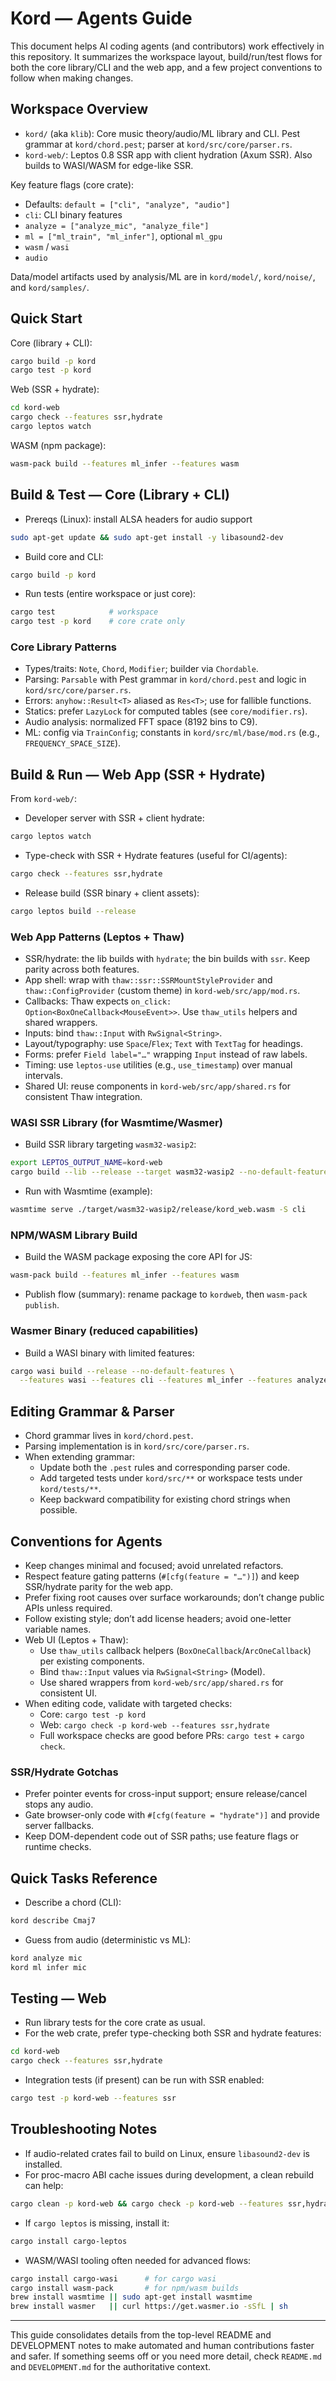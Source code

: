 # Kord — Agents Guide

This document helps AI coding agents (and contributors) work effectively in this repository. It summarizes the workspace layout, build/run/test flows for both the core library/CLI and the web app, and a few project conventions to follow when making changes.

## Workspace Overview
- `kord/` (aka `klib`): Core music theory/audio/ML library and CLI. Pest grammar at `kord/chord.pest`; parser at `kord/src/core/parser.rs`.
- `kord-web/`: Leptos 0.8 SSR app with client hydration (Axum SSR). Also builds to WASI/WASM for edge-like SSR.

Key feature flags (core crate):
- Defaults: `default = ["cli", "analyze", "audio"]`
- `cli`: CLI binary features
- `analyze = ["analyze_mic", "analyze_file"]`
- `ml = ["ml_train", "ml_infer"]`, optional `ml_gpu`
- `wasm` / `wasi`
- `audio`

Data/model artifacts used by analysis/ML are in `kord/model/`, `kord/noise/`, and `kord/samples/`.

## Quick Start
Core (library + CLI):
```bash
cargo build -p kord
cargo test -p kord
```
Web (SSR + hydrate):
```bash
cd kord-web
cargo check --features ssr,hydrate
cargo leptos watch
```
WASM (npm package):
```bash
wasm-pack build --features ml_infer --features wasm
```

## Build & Test — Core (Library + CLI)
- Prereqs (Linux): install ALSA headers for audio support
```bash
sudo apt-get update && sudo apt-get install -y libasound2-dev
```
- Build core and CLI:
```bash
cargo build -p kord
```
- Run tests (entire workspace or just core):
```bash
cargo test            # workspace
cargo test -p kord    # core crate only
```

### Core Library Patterns
- Types/traits: `Note`, `Chord`, `Modifier`; builder via `Chordable`.
- Parsing: `Parsable` with Pest grammar in `kord/chord.pest` and logic in `kord/src/core/parser.rs`.
- Errors: `anyhow::Result<T>` aliased as `Res<T>`; use for fallible functions.
- Statics: prefer `LazyLock` for computed tables (see `core/modifier.rs`).
- Audio analysis: normalized FFT space (8192 bins to C9).
- ML: config via `TrainConfig`; constants in `kord/src/ml/base/mod.rs` (e.g., `FREQUENCY_SPACE_SIZE`).

## Build & Run — Web App (SSR + Hydrate)
From `kord-web/`:
- Developer server with SSR + client hydrate:
```bash
cargo leptos watch
```
- Type-check with SSR + Hydrate features (useful for CI/agents):
```bash
cargo check --features ssr,hydrate
```
- Release build (SSR binary + client assets):
```bash
cargo leptos build --release
```

### Web App Patterns (Leptos + Thaw)
- SSR/hydrate: the lib builds with `hydrate`; the bin builds with `ssr`. Keep parity across both features.
- App shell: wrap with `thaw::ssr::SSRMountStyleProvider` and `thaw::ConfigProvider` (custom theme) in `kord-web/src/app/mod.rs`.
- Callbacks: Thaw expects `on_click: Option<BoxOneCallback<MouseEvent>>`. Use `thaw_utils` helpers and shared wrappers.
- Inputs: bind `thaw::Input` with `RwSignal<String>`.
- Layout/typography: use `Space`/`Flex`; `Text` with `TextTag` for headings.
- Forms: prefer `Field label="…"` wrapping `Input` instead of raw labels.
- Timing: use `leptos-use` utilities (e.g., `use_timestamp`) over manual intervals.
- Shared UI: reuse components in `kord-web/src/app/shared.rs` for consistent Thaw integration.

### WASI SSR Library (for Wasmtime/Wasmer)
- Build SSR library targeting `wasm32-wasip2`:
```bash
export LEPTOS_OUTPUT_NAME=kord-web
cargo build --lib --release --target wasm32-wasip2 --no-default-features --features ssr -p kord-web
```
- Run with Wasmtime (example):
```bash
wasmtime serve ./target/wasm32-wasip2/release/kord_web.wasm -S cli
```

### NPM/WASM Library Build
- Build the WASM package exposing the core API for JS:
```bash
wasm-pack build --features ml_infer --features wasm
```
- Publish flow (summary): rename package to `kordweb`, then `wasm-pack publish`.

### Wasmer Binary (reduced capabilities)
- Build a WASI binary with limited features:
```bash
cargo wasi build --release --no-default-features \
  --features wasi --features cli --features ml_infer --features analyze_file -p kord
```

## Editing Grammar & Parser
- Chord grammar lives in `kord/chord.pest`.
- Parsing implementation is in `kord/src/core/parser.rs`.
- When extending grammar:
  - Update both the `.pest` rules and corresponding parser code.
  - Add targeted tests under `kord/src/**` or workspace tests under `kord/tests/**`.
  - Keep backward compatibility for existing chord strings when possible.

## Conventions for Agents
- Keep changes minimal and focused; avoid unrelated refactors.
- Respect feature gating patterns (`#[cfg(feature = "…")]`) and keep SSR/hydrate parity for the web app.
- Prefer fixing root causes over surface workarounds; don’t change public APIs unless required.
- Follow existing style; don’t add license headers; avoid one-letter variable names.
- Web UI (Leptos + Thaw):
  - Use `thaw_utils` callback helpers (`BoxOneCallback`/`ArcOneCallback`) per existing components.
  - Bind `thaw::Input` values via `RwSignal<String>` (Model<String>).
  - Use shared wrappers from `kord-web/src/app/shared.rs` for consistent UI.
- When editing code, validate with targeted checks:
  - Core: `cargo test -p kord`
  - Web: `cargo check -p kord-web --features ssr,hydrate`
  - Full workspace checks are good before PRs: `cargo test` + `cargo check`.

### SSR/Hydrate Gotchas
- Prefer pointer events for cross-input support; ensure release/cancel stops any audio.
- Gate browser-only code with `#[cfg(feature = "hydrate")]` and provide server fallbacks.
- Keep DOM-dependent code out of SSR paths; use feature flags or runtime checks.

## Quick Tasks Reference
- Describe a chord (CLI):
```bash
kord describe Cmaj7
```
- Guess from audio (deterministic vs ML):
```bash
kord analyze mic
kord ml infer mic
```

## Testing — Web
- Run library tests for the core crate as usual.
- For the web crate, prefer type-checking both SSR and hydrate features:
```bash
cd kord-web
cargo check --features ssr,hydrate
```
- Integration tests (if present) can be run with SSR enabled:
```bash
cargo test -p kord-web --features ssr
```

## Troubleshooting Notes
- If audio-related crates fail to build on Linux, ensure `libasound2-dev` is installed.
- For proc-macro ABI cache issues during development, a clean rebuild can help:
```bash
cargo clean -p kord-web && cargo check -p kord-web --features ssr,hydrate
```
 - If `cargo leptos` is missing, install it:
```bash
cargo install cargo-leptos
```
 - WASM/WASI tooling often needed for advanced flows:
```bash
cargo install cargo-wasi      # for cargo wasi
cargo install wasm-pack       # for npm/wasm builds
brew install wasmtime || sudo apt-get install wasmtime
brew install wasmer   || curl https://get.wasmer.io -sSfL | sh
```

---
This guide consolidates details from the top-level README and DEVELOPMENT notes to make automated and human contributions faster and safer. If something seems off or you need more detail, check `README.md` and `DEVELOPMENT.md` for the authoritative context.
